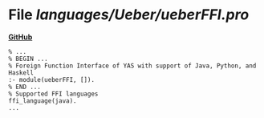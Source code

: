 # File _languages/Ueber/ueberFFI.pro_
**[GitHub](https://github.com/softlang/yas/blob/master/languages/Ueber/ueberFFI.pro)**
```
% ...
% BEGIN ...
% Foreign Function Interface of YAS with support of Java, Python, and Haskell
:- module(ueberFFI, []).
% END ...
% Supported FFI languages
ffi_language(java).
...
```

